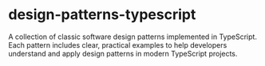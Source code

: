 # design-patterns-typescript
A collection of classic software design patterns implemented in TypeScript. Each pattern includes clear, practical examples to help developers understand and apply design patterns in modern TypeScript projects.
